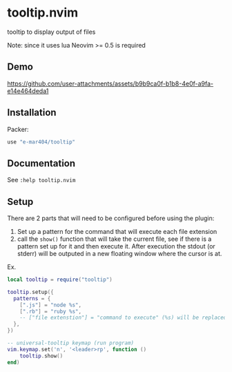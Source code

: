# tooltip.nvim

tooltip to display output of files

Note: since it uses lua Neovim >= 0.5 is required

## Demo
https://github.com/user-attachments/assets/b9b9ca0f-b1b8-4e0f-a9fa-e14e464deda1


## Installation

Packer:

``` lua
use "e-mar404/tooltip"
```

## Documentation

See `:help tooltip.nvim`

## Setup

There are 2 parts that will need to be configured before using the plugin:
1. Set up a pattern for the command that will execute each file extension
2. call the `show()` function that will take the current file, see if there is a pattern set up for it and then execute it. After execution the stdout (or stderr) will be outputed in a new floating window where the cursor is at.

Ex. 
``` lua
local tooltip = require("tooltip")

tooltip.setup({
  patterns = {
    [".js"] = "node %s",
    [".rb"] = "ruby %s",
    -- ["file extenstion"] = "command to execute" (%s) will be replaced by the file path
  },
})

-- universal-tooltip keymap (run program)
vim.keymap.set('n', '<leader>rp', function ()
    tooltip.show()
end)
```

